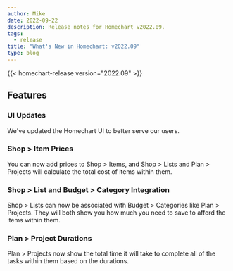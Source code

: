 ```yaml
---
author: Mike
date: 2022-09-22
description: Release notes for Homechart v2022.09.
tags:
  - release
title: "What's New in Homechart: v2022.09"
type: blog
---
```


{{< homechart-release version="2022.09" >}}

## Features

### UI Updates

We've updated the Homechart UI to better serve our users.

### Shop > Item Prices

You can now add prices to Shop > Items, and Shop > Lists and Plan > Projects will calculate the total cost of items within them.

### Shop > List and Budget > Category Integration

Shop > Lists can now be associated with Budget > Categories like Plan > Projects. They will both show you how much you need to save to afford the items within them.

### Plan > Project Durations

Plan > Projects now show the total time it will take to complete all of the tasks within them based on the durations.
